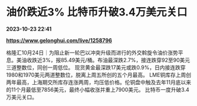 # 油价跌近3% 比特币升破3.4万美元关口

**2023-10-23 22:41**

**https://www.gelonghui.com/live/1258796**

格隆汇10月24日｜为阻止新一轮巴以冲突升级而进行的外交斡旋令油价涨势平息。美油收跌近3%，报85.49美元/桶。布油最深跌2.7%，接连跌穿92至90美元三道整数位，同创一周低位。 现货黄金最深跌17美元或跌0.9%，日内接连跌穿1980和1970美元两道整数位，脱离上周五所创的五个月最高。 LME铜库存上周创两年最高，上海期交所库存连涨两周，均压低价格。伦铜盘中触及去年11月底以来的11个月最低至7856美元，最终小幅收涨并重上7900美元。 比特币一度升破3.4万美元关口。